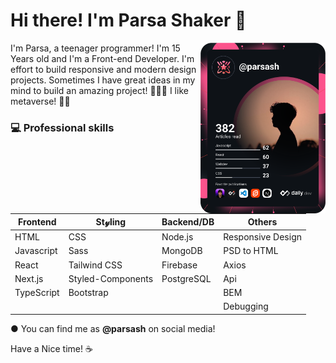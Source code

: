 # Hi there! I'm Parsa Shaker 👋

<a href="https://app.daily.dev/parsash"><img align="right" src="https://github.com/CoRRecTcoDe2020/CoRRecTcoDe2020/blob/main/devcard.svg" width="200" alt="CoRRecT CoDe's Dev Card"/></a>

I'm Parsa, a teenager programmer!
I'm 15 Years old and I'm a Front-end Developer. I'm effort to build responsive and modern design projects. Sometimes I have great ideas in my mind to build an amazing project! 👨🏻‍💻
I like metaverse! 🚀🚀

### 💻 Professional skills

| Frontend       | St𝓎ling     | Backend/DB | Others |
| ------------- |-----------|-----|-----|
| HTML        | CSS | Node.js | Responsive Design |
| Javascript  | Sass |   MongoDB | PSD to HTML |
| React       | Tailwind CSS | Firebase | Axios |
| Next.js        | Styled-Components | PostgreSQL | Api |
| TypeScript  | Bootstrap |   | BEM |
| | | |  Debugging |

● You can find me as <strong>@parsash</strong> on social media!

Have a Nice time! ☕
